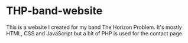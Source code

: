 # THP-band-website

This is a website I created for my band The Horizon Problem.  It's mostly HTML, CSS and JavaScript but a bit of PHP is used for the contact page
